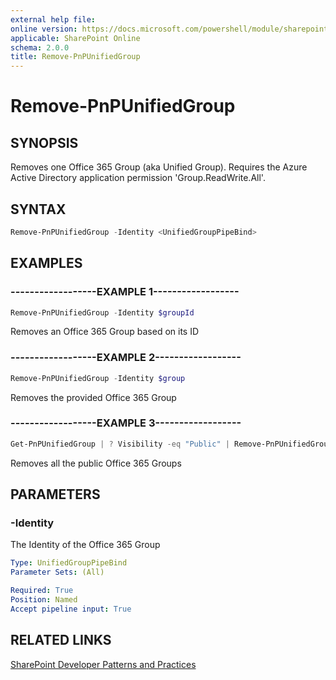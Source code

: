 ```yaml
---
external help file:
online version: https://docs.microsoft.com/powershell/module/sharepoint-pnp/remove-pnpunifiedgroup
applicable: SharePoint Online
schema: 2.0.0
title: Remove-PnPUnifiedGroup
---
```


# Remove-PnPUnifiedGroup

## SYNOPSIS
Removes one Office 365 Group (aka Unified Group). Requires the Azure Active Directory application permission 'Group.ReadWrite.All'.

## SYNTAX 

```powershell
Remove-PnPUnifiedGroup -Identity <UnifiedGroupPipeBind>
```

## EXAMPLES

### ------------------EXAMPLE 1------------------
```powershell
Remove-PnPUnifiedGroup -Identity $groupId
```

Removes an Office 365 Group based on its ID

### ------------------EXAMPLE 2------------------
```powershell
Remove-PnPUnifiedGroup -Identity $group
```

Removes the provided Office 365 Group

### ------------------EXAMPLE 3------------------
```powershell
Get-PnPUnifiedGroup | ? Visibility -eq "Public" | Remove-PnPUnifiedGroup
```

Removes all the public Office 365 Groups

## PARAMETERS

### -Identity
The Identity of the Office 365 Group

```yaml
Type: UnifiedGroupPipeBind
Parameter Sets: (All)

Required: True
Position: Named
Accept pipeline input: True
```

## RELATED LINKS

[SharePoint Developer Patterns and Practices](https://aka.ms/sppnp)